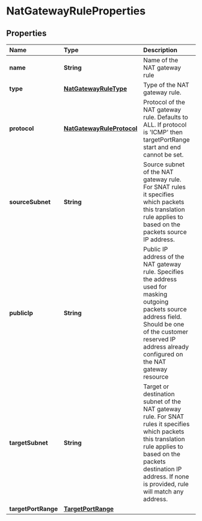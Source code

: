# NatGatewayRuleProperties

## Properties

| Name | Type | Description | Notes |
| :--- | :--- | :--- | :--- |
| **name** | **String** | Name of the NAT gateway rule |  |
| **type** | [**NatGatewayRuleType**](natgatewayruletype.md) | Type of the NAT gateway rule. | \[optional\] |
| **protocol** | [**NatGatewayRuleProtocol**](natgatewayruleprotocol.md) | Protocol of the NAT gateway rule. Defaults to ALL. If protocol is 'ICMP' then targetPortRange start and end cannot be set. | \[optional\] |
| **sourceSubnet** | **String** | Source subnet of the NAT gateway rule. For SNAT rules it specifies which packets this translation rule applies to based on the packets source IP address. |  |
| **publicIp** | **String** | Public IP address of the NAT gateway rule. Specifies the address used for masking outgoing packets source address field. Should be one of the customer reserved IP address already configured on the NAT gateway resource |  |
| **targetSubnet** | **String** | Target or destination subnet of the NAT gateway rule. For SNAT rules it specifies which packets this translation rule applies to based on the packets destination IP address. If none is provided, rule will match any address. | \[optional\] |
| **targetPortRange** | [**TargetPortRange**](targetportrange.md) |  | \[optional\] |

